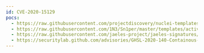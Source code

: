 ```yaml
---
id: CVE-2020-15129
pocs:
  - https://raw.githubusercontent.com/projectdiscovery/nuclei-templates/master/cves/2020/CVE-2020-15129.yaml
  - https://raw.githubusercontent.com/1N3/Sn1per/master/templates/active/CVE-2020-15129_-_Open_Redirect_In_Traefik.sh
  - https://raw.githubusercontent.com/jaeles-project/jaeles-signatures/master/cves/traefik-open-redirect-cve-2020-15129.yaml
  - https://securitylab.github.com/advisories/GHSL-2020-140-Containous-Traefik
---
```

